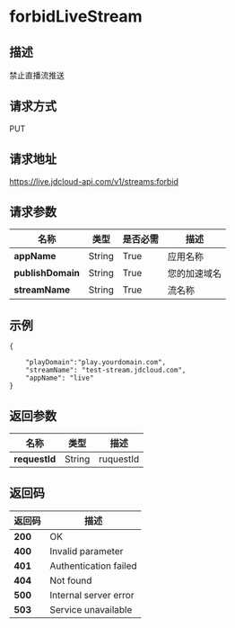 # forbidLiveStream


## 描述
禁止直播流推送

## 请求方式
PUT

## 请求地址
https://live.jdcloud-api.com/v1/streams:forbid


## 请求参数
|名称|类型|是否必需|描述|
|---|---|---|---|
|**appName**|String|True|应用名称|
|**publishDomain**|String|True|您的加速域名|
|**streamName**|String|True|流名称|

## 示例
    {
       
        "playDomain":"play.yourdomain.com",
        "streamName": "test-stream.jdcloud.com",
        "appName": "live"
    }

## 返回参数
|名称|类型|描述|
|---|---|---|
|**requestId**|String|ruquestId|


## 返回码
|返回码|描述|
|---|---|
|**200**|OK|
|**400**|Invalid parameter|
|**401**|Authentication failed|
|**404**|Not found|
|**500**|Internal server error|
|**503**|Service unavailable|
